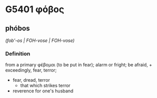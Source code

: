 # G5401 φόβος

## phóbos

_(fob'-os | FOH-vose | FOH-vose)_

### Definition

from a primary φέβομαι (to be put in fear); alarm or fright; be afraid, + exceedingly, fear, terror; 

- fear, dread, terror
  - that which strikes terror
- reverence for one's husband
